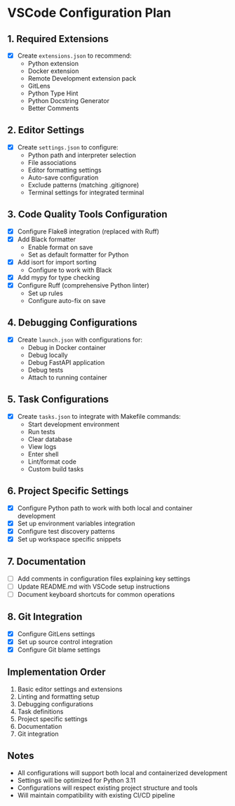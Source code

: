 # VSCode Configuration Plan

## 1. Required Extensions
- [x] Create `extensions.json` to recommend:
  - Python extension
  - Docker extension
  - Remote Development extension pack
  - GitLens
  - Python Type Hint
  - Python Docstring Generator
  - Better Comments

## 2. Editor Settings
- [x] Create `settings.json` to configure:
  - Python path and interpreter selection
  - File associations
  - Editor formatting settings
  - Auto-save configuration
  - Exclude patterns (matching .gitignore)
  - Terminal settings for integrated terminal

## 3. Code Quality Tools Configuration
- [x] Configure Flake8 integration (replaced with Ruff)
- [x] Add Black formatter
  - Enable format on save
  - Set as default formatter for Python
- [x] Add isort for import sorting
  - Configure to work with Black
- [x] Add mypy for type checking
- [x] Configure Ruff (comprehensive Python linter)
  - Set up rules
  - Configure auto-fix on save

## 4. Debugging Configurations
- [x] Create `launch.json` with configurations for:
  - Debug in Docker container
  - Debug locally
  - Debug FastAPI application
  - Debug tests
  - Attach to running container

## 5. Task Configurations
- [x] Create `tasks.json` to integrate with Makefile commands:
  - Start development environment
  - Run tests
  - Clear database
  - View logs
  - Enter shell
  - Lint/format code
  - Custom build tasks

## 6. Project Specific Settings
- [x] Configure Python path to work with both local and container development
- [x] Set up environment variables integration
- [x] Configure test discovery patterns
- [x] Set up workspace specific snippets

## 7. Documentation
- [ ] Add comments in configuration files explaining key settings
- [ ] Update README.md with VSCode setup instructions
- [ ] Document keyboard shortcuts for common operations

## 8. Git Integration
- [x] Configure GitLens settings
- [x] Set up source control integration
- [x] Configure Git blame settings

## Implementation Order
1. Basic editor settings and extensions
2. Linting and formatting setup
3. Debugging configurations
4. Task definitions
5. Project specific settings
6. Documentation
7. Git integration

## Notes
- All configurations will support both local and containerized development
- Settings will be optimized for Python 3.11
- Configurations will respect existing project structure and tools
- Will maintain compatibility with existing CI/CD pipeline
